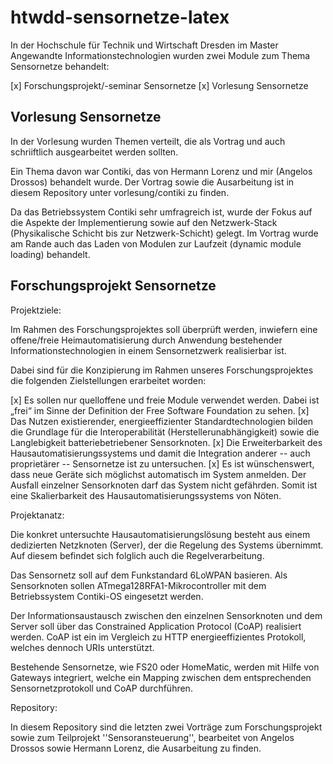 htwdd-sensornetze-latex
=======================

In der Hochschule für Technik und Wirtschaft Dresden im Master Angewandte
Informationstechnologien wurden zwei Module zum Thema Sensornetze behandelt:

[x] Forschungsprojekt/-seminar Sensornetze
[x] Vorlesung Sensornetze


Vorlesung Sensornetze
---------------------

In der Vorlesung wurden Themen verteilt, die als Vortrag und auch schriiftlich
ausgearbeitet werden sollten.

Ein Thema davon war Contiki, das von Hermann Lorenz und mir (Angelos Drossos)
behandelt wurde. Der Vortrag sowie die Ausarbeitung ist in diesem Repository
unter vorlesung/contiki zu finden.

Da das Betriebssystem Contiki sehr umfragreich ist, wurde der Fokus auf die
Aspekte der Implementierung sowie auf den Netzwerk-Stack (Physikalische Schicht
bis zur Netzwerk-Schicht) gelegt. Im Vortrag wurde am Rande auch das Laden von
Modulen zur Laufzeit (dynamic module loading) behandelt.


Forschungsprojekt Sensornetze
-----------------------------

Projektziele:

Im Rahmen des Forschungsprojektes soll
überprüft werden, inwiefern eine offene/freie Heimautomatisierung
durch Anwendung bestehender Informationstechnologien in
einem Sensornetzwerk realisierbar ist.

Dabei sind für die Konzipierung im Rahmen unseres
Forschungsprojektes die folgenden Zielstellungen erarbeitet
worden:

[x] Es sollen nur quelloffene und freie Module verwendet
    werden. Dabei ist „frei“ im Sinne der Definition der Free
    Software Foundation zu sehen.
[x] Das Nutzen existierender, energieeffizienter Standardtechnologien bilden
    die Grundlage für die Interoperabilität (Herstellerunabhängigkeit)
    sowie die Langlebigkeit batteriebetriebener Sensorknoten.
[x] Die Erweiterbarkeit des Hausautomatisierungssystems
    und damit die Integration anderer -- auch proprietärer
    -- Sensornetze ist zu untersuchen.
[x] Es ist wünschenswert, dass neue Geräte sich möglichst
    automatisch im System anmelden. Der Ausfall einzelner
    Sensorknoten darf das System nicht gefährden. Somit ist
    eine Skalierbarkeit des Hausautomatisierungssystems von
    Nöten.


Projektanatz:

Die konkret untersuchte Hausautomatisierungslösung besteht
aus einem dedizierten Netzknoten (Server), der die Regelung
des Systems übernimmt. Auf diesem befindet sich folglich
auch die Regelverarbeitung.

Das Sensornetz soll auf dem Funkstandard 6LoWPAN basieren.
Als Sensorknoten sollen ATmega128RFA1-Mikrocontroller
mit dem Betriebssystem Contiki-OS eingesetzt werden.

Der Informationsaustausch zwischen den einzelnen Sensorknoten
und dem Server soll über das Constrained Application
Protocol (CoAP) realisiert werden. CoAP ist ein im Vergleich
zu HTTP energieeffizientes Protokoll, welches dennoch URIs
unterstützt.

Bestehende Sensornetze, wie FS20 oder HomeMatic, werden
mit Hilfe von Gateways integriert, welche ein Mapping
zwischen dem entsprechenden Sensornetzprotokoll und CoAP
durchführen.


Repository:

In diesem Repository sind die letzten zwei Vorträge zum Forschungsprojekt
sowie zum Teilprojekt ''Sensoransteuerung'', bearbeitet von Angelos Drossos
sowie Hermann Lorenz, die Ausarbeitung zu finden.
